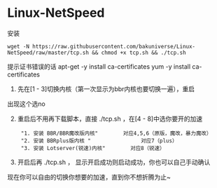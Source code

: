 # Linux-NetSpeed
安装

```
wget -N https://raw.githubusercontent.com/bakuniverse/Linux-NetSpeed/raw/master/tcp.sh && chmod +x tcp.sh && ./tcp.sh
```
提示证书错误的话
apt-get -y install ca-certificates
yum -y install ca-certificates
1. 先在[1 - 3]切换内核（第一次显示为bbr内核也要切换一遍），重启

出现这个选no


2. 重启后不用再下载脚本，直接 ./tcp.sh ，在[4 - 8]中选你要开的加速

        "1. 安装 BBR/BBR魔改版内核"        对应4,5,6（原版，魔改，暴力魔改）
        "2. 安装 BBRplus版内核 "                对应7（plus）
        "3. 安装 Lotserver(锐速)内核"        对应8（锐速）

3. 开启后再 ./tcp.sh  ， 显示开启成功则启动成功，你也可以自己手动确认

现在你可以自由的切换你想要的加速，直到你不想折腾为止~
